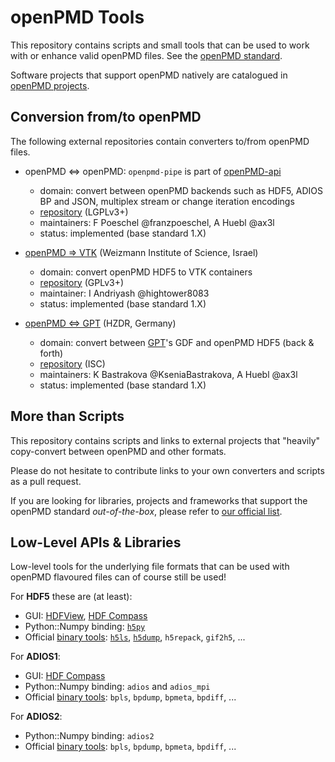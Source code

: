openPMD Tools
=============

This repository contains scripts and small tools that can be used to work with
or enhance valid openPMD files.
See the [openPMD standard](https://github.com/openPMD/openPMD-standard).

Software projects that support openPMD natively are catalogued in [openPMD projects](https://github.com/openPMD/openPMD-projects).

Conversion from/to openPMD
--------------------------

The following external repositories contain converters to/from openPMD files.

- openPMD <=> openPMD: `openpmd-pipe` is part of [openPMD-api](https://openpmd-api.readthedocs.io)
  - domain: convert between openPMD backends such as HDF5, ADIOS BP and JSON, multiplex stream or change iteration encodings
  - [repository](https://github.com/openPMD/openPMD-api) (LGPLv3+)
  - maintainers: F Poeschel @franzpoeschel, A Huebl @ax3l
  - status: implemented (base standard 1.X)

- [openPMD => VTK](https://github.com/hightower8083/opmd2VTK) (Weizmann Institute of Science, Israel)
  - domain: convert openPMD HDF5 to VTK containers
  - [repository](https://github.com/hightower8083/opmd2VTK) (GPLv3+)
  - maintainer: I Andriyash @hightower8083
  - status: implemented (base standard 1.X)

- [openPMD <=> GPT](https://github.com/KseniaBastrakova/openPMD-converter-GDF) (HZDR, Germany)
  - domain: convert between [GPT](http://www.pulsar.nl/gpt/)'s GDF and openPMD HDF5 (back & forth)
  - [repository](https://github.com/KseniaBastrakova/openPMD-converter-GDF) (ISC)
  - maintainers: K Bastrakova @KseniaBastrakova, A Huebl @ax3l
  - status: implemented (base standard 1.X)


More than Scripts
-----------------

This repository contains scripts and links to external projects that "heavily"
copy-convert between openPMD and other formats.

Please do not hesitate to contribute links to your own converters and scripts as a pull request.

If you are looking for libraries, projects and frameworks that support the
openPMD standard *out-of-the-box*, please refer to
[our official list](https://github.com/openPMD/openPMD-projects).


Low-Level APIs & Libraries
--------------------------

Low-level tools for the underlying file formats that can be used with openPMD
flavoured files can of course still be used!

For **HDF5** these are (at least):

- GUI: [HDFView](https://www.hdfgroup.org/products/java/hdfview/),
       [HDF Compass](https://github.com/HDFGroup/hdf-compass)
- Python::Numpy binding: [`h5py`](http://www.h5py.org)
- Official [binary tools](https://www.hdfgroup.org/products/hdf5_tools/):
    [`h5ls`](https://www.hdfgroup.org/HDF5/Tutor/cmdtoolview.html#h5ls),
    [`h5dump`](https://www.hdfgroup.org/HDF5/Tutor/cmdtoolview.html#h5dump),
    `h5repack`, `gif2h5`, ...

For **ADIOS1**:

- GUI: [HDF Compass](https://github.com/HDFGroup/hdf-compass)
- Python::Numpy binding: `adios` and `adios_mpi`
- Official [binary tools](https://github.com/ornladios/ADIOS/tree/master/utils):
    `bpls`, `bpdump`, `bpmeta`, `bpdiff`, ...

For **ADIOS2**:

- Python::Numpy binding: `adios2`
- Official [binary tools](https://adios2.readthedocs.io/en/latest/ecosystem/utilities.html):
    `bpls`, `bpdump`, `bpmeta`, `bpdiff`, ...
